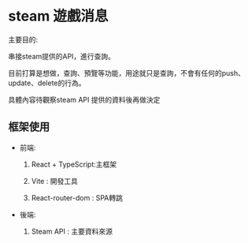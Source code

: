 # steam 遊戲消息

主要目的:

串接steam提供的API，進行查詢。

目前打算是想做，查詢、預覽等功能，用途就只是查詢，不會有任何的push、update、delete的行為。

具體內容待觀察steam API 提供的資料後再做決定


## 框架使用

- 前端:
  1. React + TypeScript:主框架

  2. Vite : 開發工具

  3. React-router-dom : SPA轉跳

- 後端:
  1. Steam API : 主要資料來源

